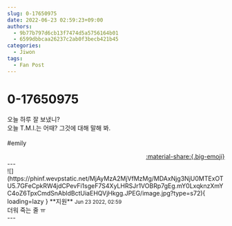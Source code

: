 ```yaml
---
slug: 0-17650975
date: 2022-06-23 02:59:23+09:00
authors:
  - 9b77b797d6cb13f7474d5a5756164b01
  - 6599dbbcaa26237c2ab0f3becb421b45
categories:
  - Jiwon
tags:
  - Fan Post
---
```


# 0-17650975

<div class="post-container" markdown="1">
<div class="content-container md-sidebar__scrollwrap" markdown="1">

오늘 하루 잘 보냈니?<br>오늘 T.M.I.는 어때? 그것에 대해 말해 봐.  <br><br>\#emily 

</div>
</div>

<div style="text-align: right;" markdown="1">
<a href="https://weverse.io/fromis9/fanpost/0-17650975" style="text-align: right;">:material-share:{.big-emoji}</a>
</div>
---

<div class="comments-container md-sidebar__scrollwrap" markdown="1">
<div class="comment" markdown="1">
<div class='id-container' markdown="1">
![](https://phinf.wevpstatic.net/MjAyMzA2MjVfMzMg/MDAxNjg3NjU0MTExOTU5.7GFeCpkRW4jdCPevFi1sgeF7S4XyLHRSJr1VOBRp7gEg.mY0LxqknzXmYC4oZ6TpxCmdSnAbldBctUiaEHQVjHkgg.JPEG/image.jpg?type=s72){ loading=lazy }
**<span class="artist">지원</span>** <small>Jun 23 2022, 02:59</small><br>
</div>
<div class='comment-body' markdown="1">
더워 죽는 줄 ㅠ 
</div>
</div>
</div>
---
